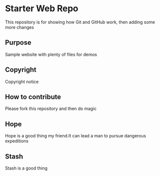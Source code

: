 # Starter Web Repo

This repository is for showing how Git and GitHub work, then adding some more changes

## Purpose

Sample website with plenty of files for demos

## Copyright

Copyright notice

## How to contribute

Please fork this repository and then do magic

## Hope

Hope is a good thing my friend.It can lead a man to pursue dangerous expeditions

## Stash

Stash is a good thing